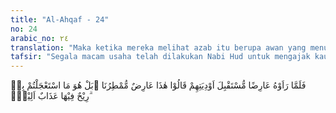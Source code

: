 ```yaml
---
title: "Al-Ahqaf - 24"
no: 24
arabic_no: ٢٤
translation: "Maka ketika mereka melihat azab itu berupa awan yang menuju ke lembah-lembah mereka, mereka berkata, “Inilah awan yang akan menurunkan hujan kepada kita.” (Bukan!) Tetapi itulah azab yang kamu minta agar disegerakan datangnya (yaitu) angin yang mengandung azab yang pedih,"
tafsir: "Segala macam usaha telah dilakukan Nabi Hud untuk mengajak kaumnya menganut agama yang benar. Bahkan dalam ayat-ayat yang lain diterangkan bahwa Nabi Hud menantang kaumnya agar mereka semua dan dewa-dewa mereka itu bersama-sama melawan dan membunuh dirinya. Namun tantangan itu tidak mereka hiraukan, sehingga Allah memutuskan untuk menimpakan azab kepada mereka.\n\nAzab itu dimulai dengan datangnya musim kemarau panjang yang menimpa negeri mereka. Dalam keadaan demikian, mereka melihat awan hitam berarakan di atas langit dan bergerak menuju negeri mereka. Mereka semua bergembira menyambut kedatangan awan itu. Menurut mereka, awan itu adalah tanda akan hujan dalam waktu dekat, yang selama ini sangat mereka harapkan. Mereka mengatakan, \"Ini adalah awan yang membawa hujan.\" Lalu Nabi Hud menatap awan itu dan memperhatikannya dengan seksama, kemudian beliau berkata, \"Awan yang datang bergumpal-gumpal itu bukanlah sebagai tanda akan datangnya hujan sebagaimana yang kamu sangka, tetapi awan itu sebagai tanda datangnya azab yang kamu inginkan dan kamu tunggu-tunggu. Azab yang akan datang untuk menghancurkan kamu berupa angin kencang yang akan membinasakan kamu dan semua yang dilandanya. Dia akan membinasakan kamu dan semua hartamu dan akan menghancurkan seluruh kekuatan dewa-dewa yang selalu kamu bangga-banggakan, sesuai dengan tugas yang diperintahkan Tuhan kepadanya.\"\n\nDalam ayat yang lain diterangkan bentuk azab yang ditimpakan kepada kaum 'Ad itu. Allah berfirman:\n\nSedangkan kaum 'Ad, mereka telah dibinasakan dengan angin topan yang sangat dingin, Allah menimpakan angin itu kepada mereka selama tujuh malam delapan hari terus-menerus; maka kamu melihat kaum 'Ad pada waktu itu mati bergelimpangan seperti batang-batang pohon kurma yang telah kosong (lapuk). Maka adakah kamu melihat seorang pun yang masih tersisa di antara mereka. (al-haqqah/69: 6-8).\n\nDan firman Allah:\n\nDan (juga) pada (kisah kaum) 'Ad, ketika Kami kirimkan kepada mereka angin yang membinasakan. (Angin itu) tidak membiarkan suatu apa pun yang dilandanya, bahkan dijadikannya seperti serbuk. (adh-dzariyat/51: 41-42)\n\nBagaimana kedahsyatan azab yang telah ditimpakan kepada kaum 'Ad itu tergambar pada sikap Rasulullah saw sewaktu angin kencang bertiup. Di dalam suatu hadis diterangkan sebagai berikut: \n\n'Aisyah berkata, \"Rasulullah saw apabila ada angin kencang bertiup, beliau berdoa, 'Wahai Tuhan, aku mohon kepada Engkau angin yang paling baik; baik isinya dan paling baik pula yang dibawanya, dan aku berlindung kepada Engkau dari angin yang buruk; buruk isinya dan buruk pula yang dibawanya. Apabila langit memperlihatkan gejala-gejala akan turunnya hujan berubahlah muka Rasulullah saw. Beliau mondar-mandir keluar masuk rumah, ke muka dan ke belakang. Maka apabila hujan telah turun legalah hati beliau, lalu aku bertanya kepada beliau, beliau menjawab, 'Aku tidak mengetahui, mudah-mudahan saja seperti yang dikatakan kaum 'Ad, 'Awan yang datang ini menurunkan hujan kepada kita.\" (Riwayat Muslim, at-Tirmidhi, dan an-Nasa'i) \n\nRasulullah juga bersabda sebagai berikut:\n\n'Aisyah berkata, \"Aku tidak pernah melihat Rasulullah saw tertawa lebar hingga kelihatan anak lidahnya. Beliau hanya tersenyum, sedang apabila beliau melihat awan dan angin, berubah raut mukanya. Aku bertanya kepada beliau, 'Ya Rasulullah aku lihat orang apabila melihat awan mereka bergembira karena mengharapkan semoga awan itu membuat hujan, sedangkan engkau aku lihat bila melihat awan kelihatan perasaan kurang senang di mukamu. Rasulullah saw menjawab, 'Ya 'Aisyah, siapa yang dapat menjamin bahwa awan itu tidak membawa azab? Pernah suatu kaum diazab dengan angin itu. Sesungguhnya kaum itu melihat azab, tetapi mereka menyangkanya awan yang membawa hujan, maka berkatalah mereka, 'Awan itu datang membawa hujan kepada kita.\" (Riwayat al-Bukhari dan Muslim) \n\nPada hadis lain yang diriwayatkan Muslim diterangkan:\n\nIbnu 'Abbas menerangkan bahwa Nabi saw pernah bersabda, \"Saya ditolong oleh angin timur, dan kaum 'Ad dihancurkan dengan angin barat.\" (Riwayat Muslim)"
---
```

فَلَمَّا رَاَوْهُ عَارِضًا مُّسْتَقْبِلَ اَوْدِيَتِهِمْ قَالُوْا هٰذَا عَارِضٌ مُّمْطِرُنَا ۗبَلْ هُوَ مَا اسْتَعْجَلْتُمْ بِهٖ ۗرِيْحٌ فِيْهَا عَذَابٌ اَلِيْمٌۙ